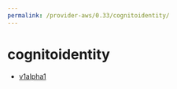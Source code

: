 ```yaml
---
permalink: /provider-aws/0.33/cognitoidentity/
---
```


# cognitoidentity



* [v1alpha1](v1alpha1/index.md)